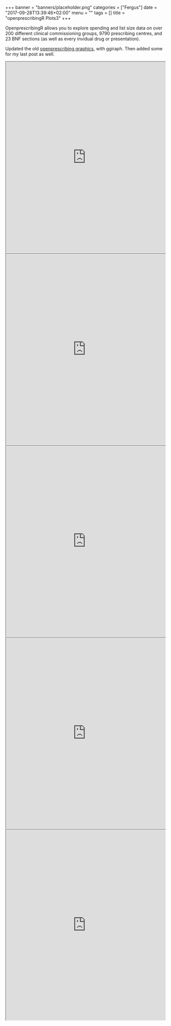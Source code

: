 +++
banner = "banners/placeholder.png"
categories = ["Fergus"]
date = "2017-09-28T13:39:46+02:00"
menu = ""
tags = []
title = "openprescribingR Plots3"
+++

OpenprescribingR allows you to explore spending and list size data on over 200 different clinical commissioning groups, 9790 prescribing centres, and 23 BNF sections (as well as every invidual drug or presentation).

Updated the old [openprescribing graphics](https://fergustaylor.github.io/post/post6), with ggiraph.
Then added some for my last post as well.

<iframe src="https://fergustaylor.github.io/blogimages/post10image" width="100%" height="600px">
</iframe>

<iframe src="https://fergustaylor.github.io/blogimages/post10image2" width="100%" height="600px">
</iframe>

<iframe src="https://fergustaylor.github.io/blogimages/post10image3" width="100%" height="600px">
</iframe>

<iframe src="https://fergustaylor.github.io/blogimages/post10image4" width="100%" height="600px">
</iframe>

<iframe src="https://fergustaylor.github.io/blogimages/post10image5" width="100%" height="600px">
</iframe>